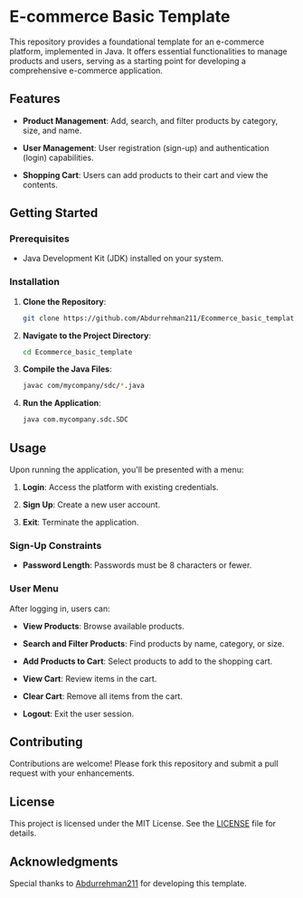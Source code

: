 
# E-commerce Basic Template

This repository provides a foundational template for an e-commerce platform, implemented in Java. It offers essential functionalities to manage products and users, serving as a starting point for developing a comprehensive e-commerce application.

## Features

- **Product Management**: Add, search, and filter products by category, size, and name.

- **User Management**: User registration (sign-up) and authentication (login) capabilities.

- **Shopping Cart**: Users can add products to their cart and view the contents.

## Getting Started

### Prerequisites

- Java Development Kit (JDK) installed on your system.

### Installation

1. **Clone the Repository**:

   ```bash
   git clone https://github.com/Abdurrehman211/Ecommerce_basic_template.git
   ```

2. **Navigate to the Project Directory**:

   ```bash
   cd Ecommerce_basic_template
   ```

3. **Compile the Java Files**:

   ```bash
   javac com/mycompany/sdc/*.java
   ```

4. **Run the Application**:

   ```bash
   java com.mycompany.sdc.SDC
   ```

## Usage

Upon running the application, you'll be presented with a menu:

1. **Login**: Access the platform with existing credentials.

2. **Sign Up**: Create a new user account.

3. **Exit**: Terminate the application.

### Sign-Up Constraints

- **Password Length**: Passwords must be 8 characters or fewer.

### User Menu

After logging in, users can:

- **View Products**: Browse available products.

- **Search and Filter Products**: Find products by name, category, or size.

- **Add Products to Cart**: Select products to add to the shopping cart.

- **View Cart**: Review items in the cart.

- **Clear Cart**: Remove all items from the cart.

- **Logout**: Exit the user session.

## Contributing

Contributions are welcome! Please fork this repository and submit a pull request with your enhancements.

## License

This project is licensed under the MIT License. See the [LICENSE](LICENSE) file for details.

## Acknowledgments

Special thanks to [Abdurrehman211](https://github.com/Abdurrehman211) for developing this template. 
